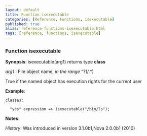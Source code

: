 ```yaml
---
layout: default
title: Function isexecutable
categories: [Reference, Functions, isexecutable]
published: true
alias: reference-functions-isexecutable.html
tags: [reference, functions, isexecutable]
---
```


### Function isexecutable

**Synopsis**: isexecutable(arg1) returns type **class**

  
 *arg1* : File object name, *in the range* "?(/.\*)   

True if the named object has execution rights for the current user

**Example**:  
   

```cf3
classes:

  "yes" expression => isexecutable("/bin/ls");
```

**Notes**:  
   

*History*: Was introduced in version 3.1.0b1,Nova 2.0.0b1 (2010)
